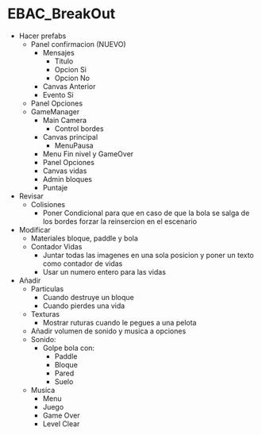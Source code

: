 # EBAC_BreakOut
 
*	Hacer prefabs
	-	Panel confirmacion (NUEVO)
		*	Mensajes
			-	Titulo
			-	Opcion Si
			-	Opcion No
		*	Canvas Anterior
		*	Evento Si
	-	Panel Opciones
	-	GameManager
		*	Main Camera
			-	Control bordes
		*	Canvas principal
			-	MenuPausa
		*	Menu Fin nivel y GameOver
		*	Panel Opciones
		*	Canvas vidas
		*	Admin bloques
		*	Puntaje
*	Revisar
	-	Colisiones
		*	Poner Condicional para que en caso de que la bola se salga de los bordes forzar la reinsercion en el escenario
*	Modificar
	-	Materiales bloque, paddle y bola
	-	Contador Vidas
		*	Juntar todas las imagenes en una sola posicion y poner un texto como contador de vidas
		*	Usar un numero entero para las vidas
*	Añadir
	-	Particulas
		*	Cuando destruye un bloque
		*	Cuando pierdes una vida
	-	Texturas
		*	Mostrar ruturas cuando le pegues a una pelota
	-	Añadir volumen de sonido y musica a opciones
	-	Sonido:
		*	Golpe bola con:
			-	Paddle
			-	Bloque
			-	Pared
			-	Suelo
	-	Musica
		*	Menu
		*	Juego
		*	Game Over
		*	Level Clear
